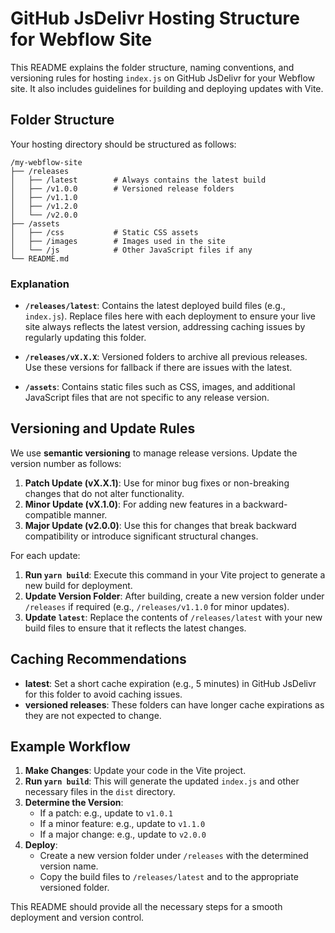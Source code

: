 # GitHub JsDelivr Hosting Structure for Webflow Site

This README explains the folder structure, naming conventions, and versioning rules for hosting `index.js` on GitHub JsDelivr for your Webflow site. It also includes guidelines for building and deploying updates with Vite.

## Folder Structure

Your hosting directory should be structured as follows:

```
/my-webflow-site
├── /releases
│   ├── /latest        # Always contains the latest build
│   ├── /v1.0.0        # Versioned release folders
│   ├── /v1.1.0
│   ├── /v1.2.0
│   └── /v2.0.0
├── /assets
│   ├── /css           # Static CSS assets
│   ├── /images        # Images used in the site
│   └── /js            # Other JavaScript files if any
└── README.md
```

### Explanation

- **`/releases/latest`**: Contains the latest deployed build files (e.g., `index.js`). Replace files here with each deployment to ensure your live site always reflects the latest version, addressing caching issues by regularly updating this folder.

- **`/releases/vX.X.X`**: Versioned folders to archive all previous releases. Use these versions for fallback if there are issues with the latest.

- **`/assets`**: Contains static files such as CSS, images, and additional JavaScript files that are not specific to any release version.

## Versioning and Update Rules

We use **semantic versioning** to manage release versions. Update the version number as follows:

1. **Patch Update (vX.X.1)**: Use for minor bug fixes or non-breaking changes that do not alter functionality.
2. **Minor Update (vX.1.0)**: For adding new features in a backward-compatible manner.
3. **Major Update (v2.0.0)**: Use this for changes that break backward compatibility or introduce significant structural changes.

For each update:

1. **Run `yarn build`**: Execute this command in your Vite project to generate a new build for deployment.
2. **Update Version Folder**: After building, create a new version folder under `/releases` if required (e.g., `/releases/v1.1.0` for minor updates).
3. **Update `latest`**: Replace the contents of `/releases/latest` with your new build files to ensure that it reflects the latest changes.

## Caching Recommendations

- **latest**: Set a short cache expiration (e.g., 5 minutes) in GitHub JsDelivr for this folder to avoid caching issues.
- **versioned releases**: These folders can have longer cache expirations as they are not expected to change.

## Example Workflow

1. **Make Changes**: Update your code in the Vite project.
2. **Run `yarn build`**: This will generate the updated `index.js` and other necessary files in the `dist` directory.
3. **Determine the Version**:
   - If a patch: e.g., update to `v1.0.1`
   - If a minor feature: e.g., update to `v1.1.0`
   - If a major change: e.g., update to `v2.0.0`
4. **Deploy**:
   - Create a new version folder under `/releases` with the determined version name.
   - Copy the build files to `/releases/latest` and to the appropriate versioned folder.

This README should provide all the necessary steps for a smooth deployment and version control.
